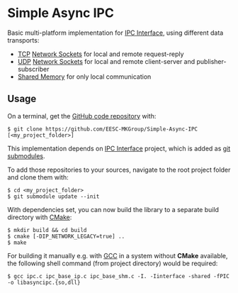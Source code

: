 # Simple Async IPC

Basic multi-platform implementation for [IPC Interface](https://github.com/EESC-MKGroup/IPC-Interface), using different data transports:

- [TCP](https://pt.wikipedia.org/wiki/Transmission_Control_Protocol) [Network Sockets](https://en.wikipedia.org/wiki/Network_socket) for local and remote request-reply 
- [UDP](https://pt.wikipedia.org/wiki/User_Datagram_Protocol) [Network Sockets](https://en.wikipedia.org/wiki/Network_socket) for local and remote client-server and publisher-subscriber
- [Shared Memory](https://en.wikipedia.org/wiki/Shared_memory) for only local communication

## Usage

On a terminal, get the [GitHub code repository](https://github.com/EESC-MKGroup/Simple-Async-IPC) with:

    $ git clone https://github.com/EESC-MKGroup/Simple-Async-IPC [<my_project_folder>]

This implementation depends on [IPC Interface](https://github.com/EESC-MKGroup/IPC-Interface) project, which is added as [git submodules](https://git-scm.com/docs/git-submodule).

To add those repositories to your sources, navigate to the root project folder and clone them with:

    $ cd <my_project_folder>
    $ git submodule update --init

With dependencies set, you can now build the library to a separate build directory with [CMake](https://cmake.org/):

    $ mkdir build && cd build
    $ cmake [-DIP_NETWORK_LEGACY=true] .. 
    $ make

For building it manually e.g. with [GCC](https://gcc.gnu.org/) in a system without **CMake** available, the following shell command (from project directory) would be required:

    $ gcc ipc.c ipc_base_ip.c ipc_base_shm.c -I. -Iinterface -shared -fPIC -o libasyncipc.{so,dll}
